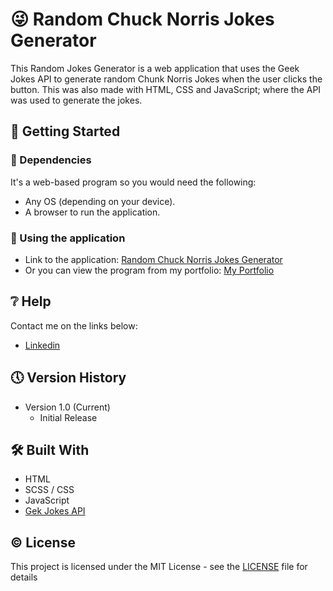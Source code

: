 # 😜 Random Chuck Norris Jokes Generator

This Random Jokes Generator is a web application that uses the Geek Jokes API to generate random Chunk Norris Jokes when the user clicks the button. This was also made with HTML, CSS and JavaScript; where the API was used to generate the jokes.

## 🔧 Getting Started

### 📍 Dependencies

It's a web-based program so you would need the following:

* Any OS (depending on your device).
* A browser to run the application.

### 📍 Using the application

* Link to the application: [Random Chuck Norris Jokes Generator](https://dazzling-peony-82cf7b.netlify.app/)
* Or you can view the program from my portfolio: [My Portfolio](https://saimcode.github.io/myportfolio/)

## ❔ Help

Contact me on the links below:
* [Linkedin](https://www.linkedin.com/in/saim-qureshi-703060234?original_referer=https%3A%2F%2Fsaimcode.github.io%2F)

## 🕔 Version History

* Version 1.0 (Current)
    * Initial Release

## 🛠 Built With

* HTML
* SCSS / CSS
* JavaScript
* [Gek Jokes API](https://github.com/sameerkumar18/geek-joke-api)

## ©️ License

This project is licensed under the MIT License - see the [LICENSE](LICENSE) file for details
